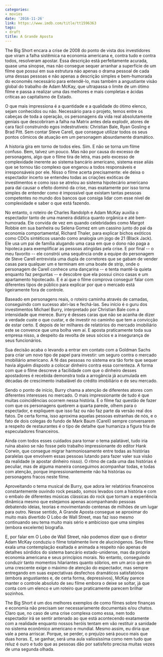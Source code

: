 ```yaml
---
categories:
- movies
date: '2016-11-26'
link: https://www.imdb.com/title/tt1596363
tags:
- draft
title: A Grande Aposta
---
```


The Big Short encara a crise de 2008 do ponto de vista dos investidores que viram a falha sistêmica na economia americana e, contra tudo e contra todos, resolveram apostar. Essa descrição está perfeitamente acurada, quase uma sinopse, mas não consegue sequer arranhar a superfície de um filme que possui em sua estrutura não apenas o drama pessoal de cada uma dessas pessoas e não apenas a descrição simples e bem-humorada do economês necessário para entendê-lo, mas também a angustiante visão global do trabalho de Adam McKay, que ultrapassa o limite de um ótimo filme e passa a realizar uma das melhores e mais completas e ácidas críticas ao capitalismo de Estado.

O que mais impressiona é a quantidade e a qualidade do ótimo elenco, sejam conhecidos ou não. Necessário para o projeto, temos entre os cabeças de toda a operação, os personagens da vida real absolutamente geniais que descobriram a falha na Matrix antes dela explodir, atores de cara fácil construindo egos indestrutíveis: Christian Bale, Ryan Gosling e Brad Pitt. Sem contar Steve Carell, que consegue utilizar todos os seus pontos cômicos de atuação em um personagem absurdamente dramático.

A historia gira em torno de todos eles. Sim. E não se torna um filme confuso. Bem, talvez um pouco. Mas não por causa do excesso de personagens, algo que o filme tira de letra, mas pelo excesso de complexidade inerente ao sistema bancário americano, sistema esse aliás que se tornou tão complexo que enganou a todos responsáveis e irresponsáveis por ele. Nisso o filme acerta precisamente: ele deixa o espectador incerto se entendeu todas as criações exóticas de investimentos e como isso se atrelou ao sistema hipotecário americano para daí causar o efeito dominó da crise, mas exatamente por isso torna simples de entender como é impossível que existam tantas pessoas competentes no mundo dos bancos que consiga lidar com esse nível de complexidade e saber o que está fazendo.

No entanto, o roteiro de Charles Randolph e Adam McKay auxilia o espectador tanto de uma maneira didática quanto orgânica e até bem-humorada. Ele convida de vez em quando celebridades como Margot Robbie em sua banheira ou Selena Gomez em um cassino junto do pai da economia comportamental, Richard Thaler, para explicar bichos exóticos como CDOs sintéticos usando como analogia um jogo de 21 (Black Jack). Ele usa um pai de família alugando uma casa em que o dono não paga a hipoteca para exemplificar as pessoas atingidas pela crise. E por final -- o meu favorito -- ele constrói uma sequência onde a equipe do personagem de Steve Carell entrevista uma dupla de corretores que se gabam de vender casas para qualquer um e terminam em uma boate de strip, onde o personagem de Carell conhece uma dançarina -- e tenta mantê-la quieta enquanto faz perguntas -- e descobre que ela possui cinco casas e um apartamento hipotecado. E é aí que o filme comprova conseguir falar com diferentes tipos de público para explicar por que o mercado está ligeiramente fora de controle.

Baseado em personagens reais, o roteiro caminha através de camadas, conseguindo com sucesso abri-las e fechá-las. Seu início é o guru dos investimentos Michael Burry, interpretado por Christian Bale com a intensidade que merece. Burry é desses caras que não se acanha de dizer a verdade custe o que custar, e de investir no caminho que tem a convicção de estar certo. E depois de ler milhares de relatórios do mercado imobiliário este se convence que uma bolha vem aí. E aposta praticamente toda sua empresa nisso, a despeito da revolta de seus sócios e a insegurança de seus funcionários.

Sua decisão acaba o levando a entrar em contato com a Goldman Sachs para criar um novo tipo de papel para investir: um seguro contra o mercado imobiliário americano. A fé das pessoas no sistema era tão forte que sequer havia alguém disposto a colocar dinheiro contra essa correnteza. A forma com que o filme descreve a facilidade com que o dinheiro desses apostadores é recebida demonstra toda a arrogância já acumulada em décadas de crescimento inabalável do crédito imobiliário e de seu mercado.

Sendo o ponto de início, Burry chama a atenção de diferentes atores com diferentes interesses no mercado. O mais impressionante de tudo é que muitas coincidências ocorrem nessa história. E o filme faz questão de fazer com que os personagens quebrem a quarta parede, olhem para o espectador, e expliquem que isso faz ou não faz parte da versão real dos fatos. De certa forma, isso aproxima aquelas pessoas estranhas de nós, e o fato de dois colegas do fundo de Mark Baum (Carell) sempre conversarem a respeito de restaurantes é o tipo de detalhe que humaniza a figura fria de especuladores financeiros.

Ainda com todos esses cuidados para tornar o tema palatável, tudo iria ruína abaixo se não fosse pelo trabalho impressionante do editor Hank Corwin, que consegue migrar harmoniosamente entre todas as histórias paralelas que envolvem essas pessoas lutando para fazer valer sua visão da realidade (e apostar dinheiro nisso). O ritmo de cada uma das histórias é peculiar, mas de alguma maneira conseguimos acompanhar todas, e todas com atenção, porque impressionantemente não há histórias ou personagens fracos neste filme.

Aproveitando o tema musical de Burry, que adora ler relatórios financeiros constantemente ouvindo rock pesado, somos levados com a história e com o embalo de diferentes músicas clássicas do rock que tornam a experiência dinâmica mesmo que estejamos apenas acompanhando pessoas debatendo ideias, teorias e movimentando centenas de milhões de um lugar para outro. Nesse sentido, A Grande Aposta consegue se aproximar do muito mais divertido O Lobo de Wall Street, mas faz isso mesmo continuando seu tema muito mais sério e ambicioso que uma simples (embora excelente) biografia.

E, por falar em O Lobo de Wall Street, não podemos dizer que o diretor Adam McKay conduziu o filme totalmente livre de alucinógenos. Seu filme exala uma contemplação exaltada e animada a respeito não apenas de detalhes sórdidos do sistema bancário estado-unidense, mas da própria economia americana e seus princípios morais. No entanto, conseguindo conduzir tanto momentos hilariantes quanto sóbrios, em um arco que em uma crescente exige o máximo de atenção do espectador, mas sempre entregando em suas expectativas desfechos dramáticos satisfatórios (embora angustiantes e, de certa forma, depressivos), McKay parece manter o controle absoluto de seu filme embora o deixe se soltar, já que conta com um elenco e um roteiro que praticamente parecem brilhar sozinhos.

The Big Short é um dos melhores exemplos de como filmes sobre finanças e economia não precisam ser necessariamente documentais e/ou chatos. Claro que, no caso de uma crise complexa como essa, nem todo espectador irá se sentir antenado ao que está acontecendo exatamente com a realidade enquanto nossos heróis tentam em vão restituir a sanidade no sistema econômico americano e mundial. Mesmo assim, eu diria que vale a pena arriscar. Porque, se perder, o prejuízo será pouco mais que duas horas. E, se ganhar, será uma aula valiosíssima como nem tudo que reluz é ouro e tudo que as pessoas dão por satisfeito precisa muitas vezes de uma segunda olhada.